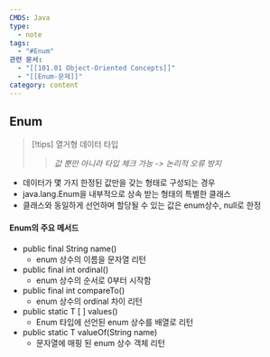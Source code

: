 ```yaml
---
CMDS: Java
type:
  - note
tags:
  - "#Enum"
관련 문서:
  - "[[101.01 Object-Oriented Concepts]]"
  - "[[Enum-문제]]"
category: content
---
```

## Enum
>[!tips]
>열거형 데이터 타입
>>*값 뿐만 아니라 타입 체크 가능 -> 논리적 오류 방지*

- 데이터가 몇 가지 한정된 값만을 갖는 형태로 구성되는 경우
- java.lang.Enum을 내부적으로 상속 받는 형태의 특별한 클래스
- 클래스와 동일하게 선언하며 할당될 수 있는 값은 enum상수, null로 한정

#### Enum의 주요 메서드
- public final String name()
	- enum 상수의 이름을 문자열 리턴
- public final int ordinal()
	- enum 상수의 순서로 0부터 시작함
- public final int compareTo()
	- enum 상수의 ordinal 차이 리턴
- public static T \[ \] values()
	- Enum 타입에 선언된 enum 상수를 배열로 리턴
- public static T valueOf(String name)
	- 문자열에 매핑 된 enum 상수 객체 리턴
